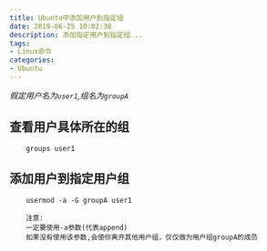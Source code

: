 ```yaml
---
title: Ubuntu中添加用户到指定组
date: 2019-06-25 10:02:38
description: 添加指定用户到指定组...
tags:
- Linux命令
categories:
- Ubuntu
---
```

_假定用户名为`user1`,组名为`groupA`_
##  查看用户具体所在的组

```
    groups user1
```

##  添加用户到指定用户组
```
    usermod -a -G groupA user1

    注意:
    一定要使用-a参数(代表append)
    如果没有使用该参数,会使你离开其他用户组，仅仅做为用户组groupA的成员
```
